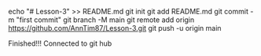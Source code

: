 echo "# Lesson-3" >> README.md
git init
git add README.md
git commit -m "first commit"
git branch -M main
git remote add origin https://github.com/AnnTim87/Lesson-3.git
git push -u origin main

Finished!!! Connected to git hub
